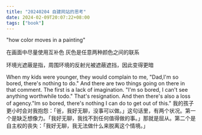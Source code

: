 ```yaml
---
title: "20240204 自建网站的思考"
date: 2024-02-09T20:07:22+08:00
tags: ["book"]
---
```


"how color moves in a painting"

在画面中尽量使用互补色
灰色是任意两种颜色之间的联系

环境光遮蔽是指，周围环境的反射光被遮蔽遮挡，因此变得更暗

When my kids were younger, they would complain to me, "Dad,I'm so bored, there's nothing to do." And there are two things  going on there in that comment. The first is a lack of imagination. "I'm so bored, I can't see anything worthwhile todo." That's resignation. And then there's also a loss of agency."Im so bored, there's nothing I can do to get out of this."
我的孩子更小时会对我抱怨：「爸，我好无聊，没事可以做。」这句话里，有两个状况。第一个是缺乏想像力。「我好无聊，我找不到任何值得做的事。」那就是屈从。第二个是自主权的丧失：「我好无聊，我无法做什么来脱离这个情境。」